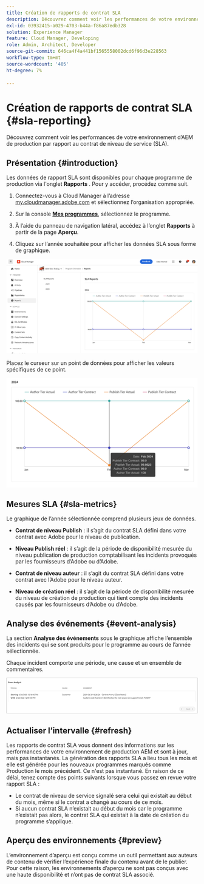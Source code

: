 ```yaml
---
title: Création de rapports de contrat SLA
description: Découvrez comment voir les performances de votre environnement d’AEM de production par rapport au contrat de niveau de service (SLA).
exl-id: 03932415-a029-4703-b44a-f86a87edb328
solution: Experience Manager
feature: Cloud Manager, Developing
role: Admin, Architect, Developer
source-git-commit: 646ca4f4a441bf1565558002dcd6f96d3e228563
workflow-type: tm+mt
source-wordcount: '405'
ht-degree: 7%

---
```



# Création de rapports de contrat SLA {#sla-reporting}

Découvrez comment voir les performances de votre environnement d’AEM de production par rapport au contrat de niveau de service (SLA).

## Présentation {#introduction}

Les données de rapport SLA sont disponibles pour chaque programme de production via l&#39;onglet **Rapports** . Pour y accéder, procédez comme suit.

1. Connectez-vous à Cloud Manager à l’adresse [my.cloudmanager.adobe.com](https://my.cloudmanager.adobe.com/) et sélectionnez l’organisation appropriée.

1. Sur la console **[Mes programmes](/help/implementing/cloud-manager/navigation.md#my-programs)**, sélectionnez le programme.

1. À l’aide du panneau de navigation latéral, accédez à l’onglet **Rapports** à partir de la page **Aperçu**.

1. Cliquez sur l’année souhaitée pour afficher les données SLA sous forme de graphique.

![Exemple de graphique SLA](assets/sla-reporting-1.png)

Placez le curseur sur un point de données pour afficher les valeurs spécifiques de ce point.

![Affichage de données détaillées](assets/sla-reporting-b.png)

## Mesures SLA {#sla-metrics}

Le graphique de l’année sélectionnée comprend plusieurs jeux de données.

* **Contrat de niveau Publish** : il s’agit du contrat SLA défini dans votre contrat avec Adobe pour le niveau de publication.

* **Niveau Publish réel** : il s’agit de la période de disponibilité mesurée du niveau publication de production comptabilisant les incidents provoqués par les fournisseurs d’Adobe ou d’Adobe.

* **Contrat de niveau auteur** : il s’agit du contrat SLA défini dans votre contrat avec l’Adobe pour le niveau auteur.

* **Niveau de création réel** : il s’agit de la période de disponibilité mesurée du niveau de création de production qui tient compte des incidents causés par les fournisseurs d’Adobe ou d’Adobe.

## Analyse des événements {#event-analysis}

La section **Analyse des événements** sous le graphique affiche l’ensemble des incidents qui se sont produits pour le programme au cours de l’année sélectionnée.

Chaque incident comporte une période, une cause et un ensemble de commentaires.

![Exemple d’analyse d’événement](assets/sla-reporting-c.png)

## Actualiser l’intervalle {#refresh}

Les rapports de contrat SLA vous donnent des informations sur les performances de votre environnement de production AEM et sont à jour, mais pas instantanés. La génération des rapports SLA a lieu tous les mois et elle est générée pour les nouveaux programmes marqués comme Production le mois précédent. Ce n&#39;est pas instantané. En raison de ce délai, tenez compte des points suivants lorsque vous passez en revue votre rapport SLA :

* Le contrat de niveau de service signalé sera celui qui existait au début du mois, même si le contrat a changé au cours de ce mois.
* Si aucun contrat SLA n’existait au début du mois car le programme n’existait pas alors, le contrat SLA qui existait à la date de création du programme s’applique.

## Aperçu des environnements {#preview}

L’environnement d’aperçu est conçu comme un outil permettant aux auteurs de contenu de vérifier l’expérience finale du contenu avant de le publier. Pour cette raison, les environnements d’aperçu ne sont pas conçus avec une haute disponibilité et n’ont pas de contrat SLA associé.
